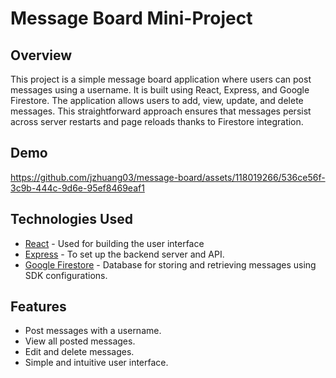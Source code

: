 # Message Board Mini-Project

## Overview
This project is a simple message board application where users can post messages using a username. It is built using React, Express, and Google Firestore. The application allows users to add, view, update, and delete messages. This straightforward approach ensures that messages persist across server restarts and page reloads thanks to Firestore integration.

## Demo 
https://github.com/jzhuang03/message-board/assets/118019266/536ce56f-3c9b-444c-9d6e-95ef8469eaf1

## Technologies Used
- [React](https://reactjs.org/) - Used for building the user interface
- [Express](https://expressjs.com/) - To set up the backend server and API.
- [Google Firestore](https://firebase.google.com/docs/firestore) - Database for storing and retrieving messages using SDK configurations.

## Features
- Post messages with a username.
- View all posted messages.
- Edit and delete messages.
- Simple and intuitive user interface.

